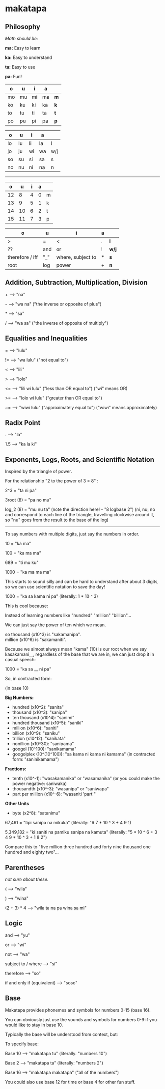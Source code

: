 # makatapa

## Philosophy

_Math should be:_

**ma:** Easy to learn

**ka:** Easy to understand

**ta:** Easy to use

**pa:** Fun!




|o|u|i|a||
|-|-|-|-|-|
|mo|mu|mi|ma|**m**|
|ko|ku|ki|ka|**k**|
|to|tu|ti|ta|**t**|
|po|pu|pi|pa|**p**|

|o|u|i|a||
|-|-|-|-|-|
|lo|lu|li|la|l|
|jo|ju|wi|wa|w/j|
|so|su|si|sa|s|
|no|nu|ni|na|n|

---

|o|u|i|a||
|-|-|-|-|-|
|12|8|4|0|m|
|13|9|5|1|k|
|14|10|6|2|t|
|15|11|7|3|p|

|o|u|i|a||
|-|-|-|-|-|
|>|=|<|.|**l**|
|??|and|or|!|**w/j**|
|therefore / iff|"_"| where, subject to|\*|**s**|
|root|log|power|+|**n**|

## Addition, Subtraction, Multiplication, Division

\+ --> "na"

\- --> "wa na" ("the inverse or opposite of plus")

\* --> "sa"

/ --> "wa sa" ("the inverse of opposite of multiply")


## Equalities and Inequalities

= --> "lulu"

!= --> "wa lulu" ("not equal to")

\< --> "lili"

\> --> "lolo"

\<= --> "lili wi lulu" ("less than OR equal to") ("wi" means OR)

\>= --> "lolo wi lulu" ("greater than OR equal to")

\~= --> "wiwi lulu" ("approximately equal to") ("wiwi" means approximately)

## Radix Point 

. --> "la"

1.5 --> "ka la ki"

## Exponents, Logs, Roots, and Scientific Notation

Inspired by the triangle of power. 

For the relationship "2 to the power of 3 = 8" :

2^3 = "ta ni pa"

3root (8) = "pa no mu" 

log_2 (8) = "mu nu ta" (note the direction here! - "8 logbase 2") (ni, nu, no and correspond to each line of the triangle, travelling clockwise around it, so "nu" goes from the result to the base of the log)

---

To say numbers with multiple digits, just say the numbers in order.

10 = "ka ma"

100 = "ka ma ma"

689 = "ti mu ku"

1000 = "ka ma ma ma"

This starts to sound silly and can be hard to understand after about 3 digits, so we can use scientific notation to save the day!

1000 = "ka sa kama ni pa" (literally: 1 * 10 ^ 3)

This is cool because:

Instead of learning numbers like "hundred" "million" "billion"...

We can just say the power of ten which we mean.

so thousand (x10^3) is "sakamanipa".  
million (x10^6) is "sakamaniti".

Because we almost always mean "kama" (10) is our root when we say kasakamani__, regardless of the base that we are in, we can just drop it in casual speech:

1000 = "ka sa __ ni pa"

So, in contracted form:

(in base 10)

**Big Numbers:**

* hundred (x10^2): "sanita"  
* thousand (x10^3): "sanipa" 
* ten thousand (x10^4): "sanimi" 
* hundred thousand (x10^5): "saniki" 
* million (x10^6): "saniti" 
* billion (x10^9): "saniku"
* trillion (x10^12): "sanikata"
* nonillion (x10^30): "sanipama"
* googol (10^100): "sanikamama"
* googolplex (10^(10^100)): "sa kama ni kama ni kamama" (in contracted form: "saninikamama")

**Fractions:**

* tenth (x10^-1): "wasakamanika" or "wasamanika" (or you could make the power negative: saniwaka)
* thousandth (x10^-3): "wasanipa" or "saniwapa"
* part per million (x10^-6): "wasaniti 'part'"

**Other Units**

* byte (x2^8): "satanimu"

67,491 = "tipi sanipa na mikuka" (literally: "6 7 * 10 ^ 3 + 4 9 1)

5,349,182 = "ki saniti na pamiku sanipa na kamuta" (literally: "5 * 10 ^ 6 + 3 4 9 * 10 ^ 3 + 1 8 2")

Compare this to "five million three hundred and forty nine thousand one hundred and eighty two"...

## Parentheses

_not sure about these._

( --> "wila"

) --> "wina"

(2 + 3) * 4 --> "wila ta na pa wina sa mi"

## Logic 

and --> "yu"

or --> "wi"

not --> "wa"

subject to / where --> "si"

therefore --> "so"

if and only if (equivalent) --> "soso"

## Base 

Makatapa provides phonemes and symbols for numbers 0-15 (base 16).

You can obviously just use the sounds and symbols for numbers 0-9 if you would like to stay in base 10.

Typically the base will be understood from context, but:

To specify base:

Base 10 --> "makatapa tu" (literally: "numbers 10")

Base 2 --> "makatapa ta" (literally: "numbers 2")

Base 16 --> "makatapa makatapa" ("all of the numbers")

You could also use base 12 for time or base 4 for other fun stuff.


